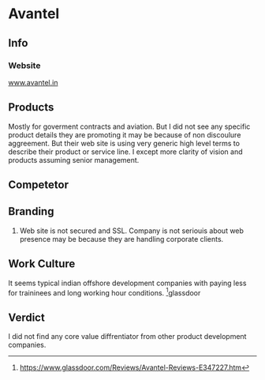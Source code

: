 # Avantel #

## Info ##

### Website ###
www.avantel.in

## Products ##
Mostly for goverment contracts and aviation. But I did not see any specific product details they are promoting it may be because of non discoulure aggreement. But their web site is using very generic high level terms to describe their product or service line. 
I except more clarity of vision and products assuming senior management. 

## Competetor ##

##  Branding ##
1. Web site is not secured and SSL.
Company is not seriouis about web presence may be because they are handling corporate clients.

## Work Culture ##
It seems typical indian offshore development companies with paying less for traininees and long working hour conditions.
[^1]glassdoor

## Verdict ##
I did not find any core value diffrentiator from other product development companies. 

[^1]:https://www.glassdoor.com/Reviews/Avantel-Reviews-E347227.htm 
